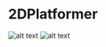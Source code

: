 # 2DPlatformer
![alt text](http://www.kepfeltoltes.eu/images/2019/03/54901.png)
![alt text](http://www.kepfeltoltes.eu/images/2019/03/69802.png)
